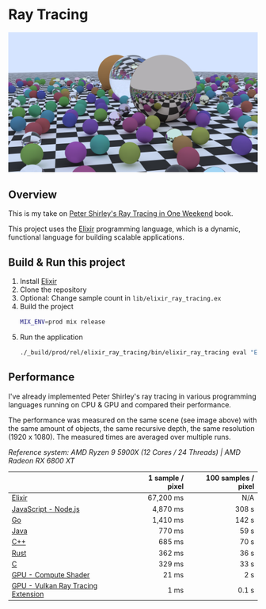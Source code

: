 # Ray Tracing

<img src="https://github.com/TwentyFiveSoftware/ray-tracing-gpu/blob/master/sceneRender.png">

## Overview

This is my take on [Peter Shirley's Ray Tracing in One Weekend](https://github.com/RayTracing/raytracing.github.io) book.

This project uses the [Elixir](https://elixir-lang.org/) programming language, which is a dynamic, functional language for building scalable applications.

## Build & Run this project

1. Install [Elixir](https://elixir-lang.org/install.html)
2. Clone the repository
3. Optional: Change sample count in `lib/elixir_ray_tracing.ex`
4. Build the project
   ```sh
   MIX_ENV=prod mix release
   ```
5. Run the application
   ```sh
   ./_build/prod/rel/elixir_ray_tracing/bin/elixir_ray_tracing eval "ElixirRayTracing.main()"
   ```

## Performance

I've already implemented Peter Shirley's ray tracing in various programming languages running on CPU & GPU and compared their performance.

The performance was measured on the same scene (see image above) with the same amount of objects, the same recursive
depth, the same resolution (1920 x 1080). The measured times are averaged over multiple runs.

*Reference system: AMD Ryzen 9 5900X (12 Cores / 24 Threads) | AMD Radeon RX 6800 XT*

|                                                                                                    | 1 sample / pixel | 100 samples / pixel | 
|----------------------------------------------------------------------------------------------------|-----------------:|--------------------:|
| [Elixir](https://github.com/TwentyFiveSoftware/elixir-ray-tracing)                                 |        67,200 ms |                 N/A |
| [JavaScript - Node.js](https://github.com/TwentyFiveSoftware/javascript-ray-tracing)               |         4,870 ms |               308 s |
| [Go](https://github.com/TwentyFiveSoftware/go-ray-tracing)                                         |         1,410 ms |               142 s |
| [Java](https://github.com/TwentyFiveSoftware/java-ray-tracing)                                     |           770 ms |                59 s |
| [C++](https://github.com/TwentyFiveSoftware/ray-tracing)                                           |           685 ms |                70 s |
| [Rust](https://github.com/TwentyFiveSoftware/rust-ray-tracing)                                     |           362 ms |                36 s |
| [C](https://github.com/TwentyFiveSoftware/c-ray-tracing)                                           |           329 ms |                33 s |
| [GPU - Compute Shader](https://github.com/TwentyFiveSoftware/ray-tracing-gpu)                      |            21 ms |                 2 s |
| [GPU - Vulkan Ray Tracing Extension](https://github.com/TwentyFiveSoftware/ray-tracing-gpu-vulkan) |             1 ms |               0.1 s |
